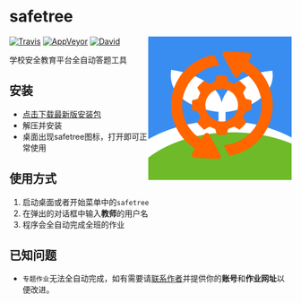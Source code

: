 safetree
====

<img align="right" width="256" height="256" src="build/icons/512x512.png">

[![Travis](https://img.shields.io/travis/gucong3000/safetree.svg?label=作业自动完成)](https://travis-ci.org/gucong3000/safetree)
[![AppVeyor](https://img.shields.io/appveyor/ci/gucong3000/safetree.svg?&label=安装包编译)](https://ci.appveyor.com/project/gucong3000/safetree)
[![David](https://img.shields.io/david/gucong3000/safetree.svg)](https://david-dm.org/gucong3000/safetree)

学校安全教育平台全自动答题工具

## 安装

 - [点击下载最新版安装包](https://ci.appveyor.com/api/projects/gucong3000/safetree/artifacts/setup.zip)
 - 解压并安装
 - 桌面出现safetree图标，打开即可正常使用

## 使用方式

 1. 启动桌面或者开始菜单中的`safetree`
 1. 在弹出的对话框中输入**教师**的用户名
 1. 程序会全自动完成全班的作业

## 已知问题

 - `专题作业`无法全自动完成，如有需要请[联系作者](https://github.com/gucong3000/safetree/issues)并提供你的**账号**和**作业网址**以便改进。

